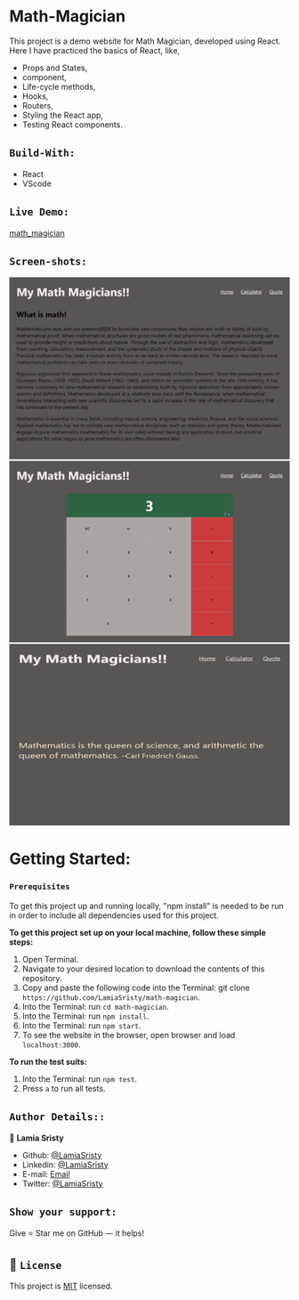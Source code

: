 # Math-Magician

This project is a demo website for Math Magician, developed using React. Here I have practiced the basics of React, like,
- Props and States,
- component,
- Life-cycle methods, 
- Hooks,
- Routers,
- Styling the React app,
- Testing React components.


## `Build-With:`

- React
- VScode

## `Live Demo:`

[math_magician](https://mathmagician.herokuapp.com/)

## `Screen-shots:`
<img src="assets/img/ss1.png">
<img src="assets/img/ss2.png">
<img src="assets/img/ss3.png">

# Getting Started:

### `Prerequisites`

To get this project up and running locally, "npm install" is needed to be run in order to include all dependencies used for this project.

**To get this project set up on your local machine, follow these simple steps:**

1. Open Terminal.
2. Navigate to your desired location to download the contents of this repository.
3. Copy and paste the following code into the Terminal: git clone `https://github.com/LamiaSristy/math-magician`.
4. Into the Terminal: run `cd math-magician`.
5. Into the Terminal: run `npm install`.
6. Into the Terminal: run `npm start`.
7. To see the website in the browser, open browser and load `localhost:3000`.

**To run the test suits:**
1. Into the Terminal: run `npm test`.
2. Press `a` to run all tests.


## `Author Details::`

👤 **Lamia Sristy**

- Github: [@LamiaSristy](https://github.com/LamiaSristy)
- Linkedin: [@LamiaSristy](https://www.linkedin.com/in/lamia-hemayet-sristy/)
- E-mail: <a href="mailto:lamiasristy@gmail.com?subject=Hello Lamia!">Email</a>  
- Twitter: [@LamiaSristy](https://twitter.com/lsristy1)


## `Show your support:`

Give ⭐ Star me on GitHub — it helps!

## 📝 `License`

This project is [MIT](lic.url) licensed.